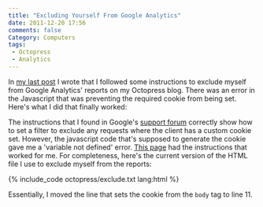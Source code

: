 ```yaml
---
title: "Excluding Yourself From Google Analytics"
date: 2011-12-20 17:56
comments: false
Category: Computers
tags: 
 - Octopress
 - Analytics
---
```


In [my last post](/2011/12/12/switching-to-octopress/) I wrote that I followed some instructions to 
exclude myself from Google Analytics' reports on my Octopress blog.  There was an error in the 
Javascript that was preventing the required cookie from being set.  Here's what I did 
that finally worked: 

<!-- more -->

The instructions that I found in Google's [support forum](http://support.google.com/googleanalytics/bin/answer.py?hl=en&answer=55481) 
correctly show how to set a filter to exclude any requests where the client has a custom cookie set. 
However, the javascript code that's supposed to generate the cookie gave me a 'variable not defined' error. 
[This page](http://www.google.com/support/forum/p/Google%20Analytics/thread?tid=251cc127a52875ef&hl=en) 
had the instructions that worked for me.  For completeness, here's the current version of the HTML file
I use to exclude myself from the reports:

{% include_code octopress/exclude.txt lang:html %} 

Essentially, I moved the line that sets the cookie from the ```body``` tag to line 11.

